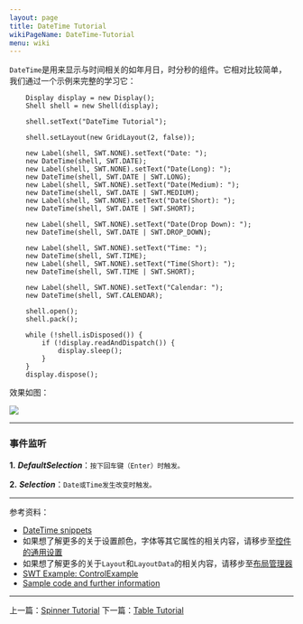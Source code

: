 ```yaml
---
layout: page
title: DateTime Tutorial
wikiPageName: DateTime-Tutorial
menu: wiki
---
```


`DateTime`是用来显示与时间相关的如年月日，时分秒的组件。它相对比较简单，我们通过一个示例来完整的学习它：

		Display display = new Display();
		Shell shell = new Shell(display);

		shell.setText("DateTime Tutorial");

		shell.setLayout(new GridLayout(2, false));

		new Label(shell, SWT.NONE).setText("Date: ");
		new DateTime(shell, SWT.DATE);
		new Label(shell, SWT.NONE).setText("Date(Long): ");
		new DateTime(shell, SWT.DATE | SWT.LONG);
		new Label(shell, SWT.NONE).setText("Date(Medium): ");
		new DateTime(shell, SWT.DATE | SWT.MEDIUM);
		new Label(shell, SWT.NONE).setText("Date(Short): ");
		new DateTime(shell, SWT.DATE | SWT.SHORT);

		new Label(shell, SWT.NONE).setText("Date(Drop Down): ");
		new DateTime(shell, SWT.DATE | SWT.DROP_DOWN);

		new Label(shell, SWT.NONE).setText("Time: ");
		new DateTime(shell, SWT.TIME);
		new Label(shell, SWT.NONE).setText("Time(Short): ");
		new DateTime(shell, SWT.TIME | SWT.SHORT);

		new Label(shell, SWT.NONE).setText("Calendar: ");
		new DateTime(shell, SWT.CALENDAR);

		shell.open();
		shell.pack();

		while (!shell.isDisposed()) {
			if (!display.readAndDispatch()) {
				display.sleep();
			}
		}
		display.dispose();

效果如图：

![]({{site.baseurl}}/eclipse.tutorial/wiki/images/image_swt_datetime.png)

***

### 事件监听

**1.** _**DefaultSelection**_：`按下回车键（Enter）时触发。`

**2.** _**Selection**_：`Date或Time发生改变时触发。`

***
参考资料：
  * [DateTime snippets](http://www.eclipse.org/swt/snippets/#datetime)
  * 如果想了解更多的关于设置颜色，字体等其它属性的相关内容，请移步至[控件的通用设置]({{site.baseurl}}/eclipse.tutorial/wiki/Common-Properties-Tutorial.html)
  * 如果想了解更多的关于`Layout`和`LayoutData`的相关内容，请移步至[布局管理器]({{site.baseurl}}/eclipse.tutorial/wiki/Layouts-Tutorial.html)
  * [SWT Example: ControlExample](http://www.eclipse.org/swt/examples.php)
  * [Sample code and further information](http://www.eclipse.org/swt/)

***

上一篇：[Spinner Tutorial]({{site.baseurl}}/eclipse.tutorial/wiki/Spinner-Tutorial.html)
下一篇：[Table Tutorial]({{site.baseurl}}/eclipse.tutorial/wiki/Table-Tutorial.html)
